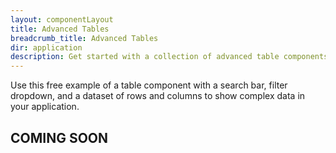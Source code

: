 ```yaml
---
layout: componentLayout
title: Advanced Tables
breadcrumb_title: Advanced Tables
dir: application
description: Get started with a collection of advanced table components based on multiple layouts and styles to show a complex set of data using rows and columns built with Tailwind CSS.
---
```


<script lang="ts">
  import { Section } from '$lib';
  import { ExampleDiv, SectionBlock } from '../utils';
</script>

<SectionBlock title="Default table">
  Use this free example of a table component with a search bar, filter dropdown, and a dataset of
  rows and columns to show complex data in your application.
</SectionBlock>

<ExampleDiv>
  <Section name="tableheader" sectionClass="bg-gray-50 dark:bg-gray-900 h-40 flex items-center">
    <h1 class="text-2xl dark:text-white">COMING SOON</h1>
  </Section>
</ExampleDiv>
